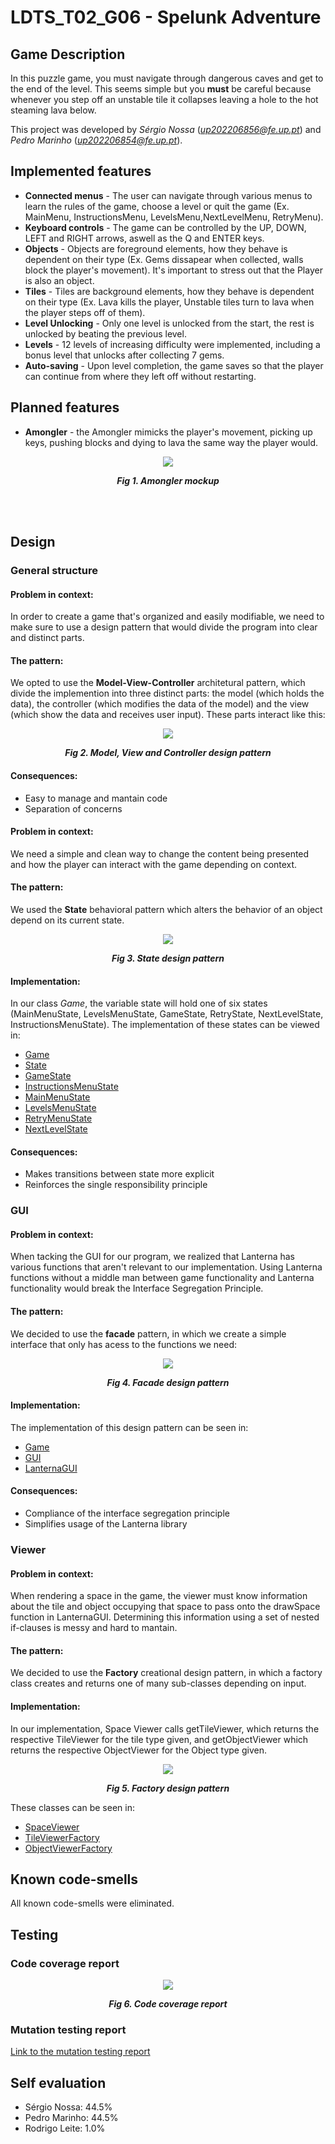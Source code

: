 # LDTS_T02_G06 - Spelunk Adventure
## Game Description
In this puzzle game, you must navigate through dangerous caves and get to the end of the level. This seems simple but you **must** be careful because whenever you step off an unstable tile it collapses leaving a hole to the hot steaming lava below.

This project was developed by _Sérgio Nossa_ (*up202206856@fe.up.pt*) and _Pedro Marinho_ (*up202206854@fe.up.pt*).

## Implemented features

- **Connected menus** - The user can navigate through various menus to learn the rules of the game, choose a level or quit the game (Ex. MainMenu, InstructionsMenu, LevelsMenu,NextLevelMenu, RetryMenu).
- **Keyboard controls** - The game can be controlled by the UP, DOWN, LEFT and RIGHT arrows, aswell as the Q and ENTER keys.
- **Objects** - Objects are foreground elements, how they behave is dependent on their type (Ex. Gems dissapear when collected, walls block the player's movement). It's important to stress out that the Player is also an object.
- **Tiles** - Tiles are background elements, how they behave is dependent on their type (Ex. Lava kills the player, Unstable tiles turn to lava when the player steps off of them).
- **Level Unlocking** - Only one level is unlocked from the start, the rest is unlocked by beating the previous level.
- **Levels** - 12 levels of increasing difficulty were implemented, including a bonus level that unlocks after collecting 7 gems.
- **Auto-saving** - Upon level completion, the game saves so that the player can continue from where they left off without restarting.

## Planned features

- **Amongler** - the Amongler mimicks the player's movement, picking up keys, pushing blocks and dying to lava the same way the player would.

<p align="center" justify="center">  
  <img src="images/screenshots/amongler.png"/>  
</p>  
<p align="center">  
  <b><i>Fig 1. Amongler mockup </i></b>  
</p>  
<br>  
<br />

## Design
### General structure 
#### **Problem in context:** 
In order to create a game that's organized and easily modifiable, we need to make sure to use a design pattern that would divide the program into clear and distinct parts.
#### **The pattern:**
We opted to use the **Model-View-Controller** architetural pattern, which divide the implemention into three distinct parts: the model (which holds the data), the controller (which modifies the data of the model) and the view (which show the data and receives user input). These parts interact like this:
<p align="center" justify="center">
  <img src="images/uml/mvc.png"/>
</p>
<p align="center">
  <b><i>Fig 2. Model, View and Controller design pattern </i></b>
</p>

#### **Consequences:**
- Easy to manage and mantain code
- Separation of concerns

#### **Problem in context:**
We need a simple and clean way to change the content being presented and how the player can interact with the game depending on context.
#### **The pattern:** 
We used the **State** behavioral pattern which alters the behavior of an object depend on its current state.
<p align="center" justify="center">
  <img src="images/uml/state.png"/>
</p>
<p align="center">
  <b><i>Fig 3. State design pattern </i></b>
</p>

#### **Implementation:**
In our class *Game*, the variable state will hold one of six states (MainMenuState, LevelsMenuState, GameState, RetryState, NextLevelState, InstructionsMenuState).
The implementation of these states can be viewed in: 
- [Game](../app/src/main/java/project/l02gr06/Game.java)
- [State](../app/src/main/java/project/l02gr06/state/State.java)
- [GameState](../app/src/main/java/project/l02gr06/state/GameState.java)
- [InstructionsMenuState](../app/src/main/java/project/l02gr06/state/InstructionsMenuState.java)
- [MainMenuState](../app/src/main/java/project/l02gr06/state/MainMenuState.java)
- [LevelsMenuState](../app/src/main/java/project/l02gr06/state/LevelsMenuState.java)
- [RetryMenuState](../app/src/main/java/project/l02gr06/state/RetryMenuState.java)
- [NextLevelState](../app/src/main/java/project/l02gr06/state/NextLevelMenuState.java)
#### **Consequences:**
- Makes transitions between state more explicit
- Reinforces the single responsibility principle

### **GUI**
#### **Problem in context:**
When tacking the GUI for our program, we realized that Lanterna has various functions that aren't relevant to our implementation. Using Lanterna functions without a middle man between game functionality and Lanterna functionality would break the Interface Segregation Principle.
#### **The pattern:** 
We decided to use the **facade** pattern, in which we create a simple interface that only has acess to the functions we need:

<p align="center" justify="center">
  <img src="images/uml/facade.png"/>
</p>
<p align="center">
  <b><i>Fig 4. Facade design pattern </i></b>
</p>

#### **Implementation:**
The implementation of this design pattern can be seen in:
- [Game](../app/src/main/java/project/l02gr06/Game.java)
- [GUI](../app/src/main/java/project/l02gr06/gui/GUI.java)
- [LanternaGUI](../app/src/main/java/project/l02gr06/gui/LanternaGUI.java)

#### **Consequences:**
- Compliance of the interface segregation principle
- Simplifies usage of the Lanterna library 

### Viewer
#### **Problem in context:**
When rendering a space in the game, the viewer must know information about the tile and object occupying that space to pass onto the drawSpace function in LanternaGUI. Determining this information using a set of nested if-clauses is messy and hard to mantain.
#### **The pattern:**
We decided to use the **Factory** creational design pattern, in which a factory class creates and returns one of many sub-classes depending on input.
#### **Implementation:**
In our implementation, Space Viewer calls getTileViewer, which returns the respective TileViewer for the tile type given, and  getObjectViewer which returns the respective ObjectViewer for the Object type given.
<p align="center" justify="center">
  <img src="images/uml/factory.png"/>
</p>
<p align="center">
  <b><i>Fig 5. Factory design pattern </i></b>
</p>

These classes can be seen in: 
- [SpaceViewer](../app/src/main/java/project/l02gr06/viewer/game/Space/SpaceViewer.java)
- [TileViewerFactory](../app/src/main/java/project/l02gr06/viewer/game/Space/TileViewerFactory.java)
- [ObjectViewerFactory](../app/src/main/java/project/l02gr06/viewer/game/Space/ObjectViewerFactory.java)



## Known code-smells

All known code-smells were eliminated.

## Testing

### Code coverage report

<p align="center" justify="center">
  <img src="images/screenshots/codecoverage.png"/>
</p>
<p align="center">
  <b><i>Fig 6. Code coverage report </i></b>
</p>

### Mutation testing report

[Link to the mutation testing report](../docs/PitTest%20Report/pitest/index.html)

## Self evaluation

- Sérgio Nossa: 44.5%
- Pedro Marinho: 44.5%
- Rodrigo Leite: 1.0%






